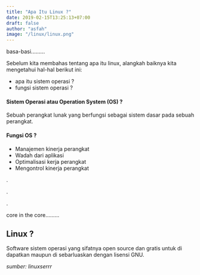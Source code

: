 ```yaml
---
title: "Apa Itu Linux ?"
date: 2019-02-15T13:25:13+07:00
draft: false
author: "asfah"
image: "/linux/linux.png"
---
```


basa-basi.........

Sebelum kita membahas tentang apa itu linux, alangkah baiknya kita mengetahui hal-hal berikut ini:

- apa itu sistem operasi ?
- fungsi sistem operasi ?

#### Sistem Operasi atau Operation System (OS) ?

Sebuah perangkat lunak yang berfungsi sebagai sistem dasar pada sebuah perangkat.

#### Fungsi OS ?

- Manajemen kinerja perangkat
- Wadah dari aplikasi
- Optimalisasi kerja perangkat
- Mengontrol kinerja perangkat
  
.

.

.

core in the core.........

## **Linux ?**

Software sistem operasi yang sifatnya open source dan gratis untuk di dapatkan maupun di sebarluaskan dengan lisensi GNU.

*sumber: linuxserrr*